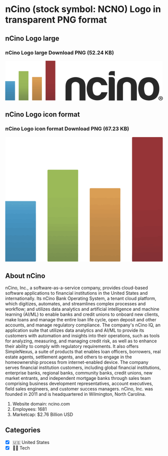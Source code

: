 # nCino (stock symbol: NCNO) Logo in transparent PNG format

## nCino Logo large

### nCino Logo large Download PNG (52.24 KB)

![nCino Logo large Download PNG (52.24 KB)](/img/orig/NCNO_BIG-2b0cbe3b.png)

## nCino Logo icon format

### nCino Logo icon format Download PNG (67.23 KB)

![nCino Logo icon format Download PNG (67.23 KB)](/img/orig/NCNO-a93fb197.png)

## About nCino

nCino, Inc., a software-as-a-service company, provides cloud-based software applications to financial institutions in the United States and internationally. Its nCino Bank Operating System, a tenant cloud platform, which digitizes, automates, and streamlines complex processes and workflow; and utilizes data analytics and artificial intelligence and machine learning (AI/ML) to enable banks and credit unions to onboard new clients, make loans and manage the entire loan life cycle, open deposit and other accounts, and manage regulatory compliance. The company's nCino IQ, an application suite that utilizes data analytics and AI/ML to provide its customers with automation and insights into their operations, such as tools for analyzing, measuring, and managing credit risk, as well as to enhance their ability to comply with regulatory requirements. It also offers SimpleNexus, a suite of products that enables loan officers, borrowers, real estate agents, settlement agents, and others to engage in the homeownership process from internet-enabled device. The company serves financial institution customers, including global financial institutions, enterprise banks, regional banks, community banks, credit unions, new market entrants, and independent mortgage banks through sales team comprising business development representatives, account executives, field sales engineers, and customer success managers. nCino, Inc. was founded in 2011 and is headquartered in Wilmington, North Carolina.

1. Website domain: ncino.com
2. Employees: 1681
3. Marketcap: $2.76 Billion USD


## Categories
- [x] 🇺🇸 United States
- [x] 👩‍💻 Tech
